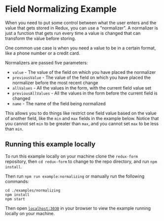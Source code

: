 # Field Normalizing Example

When you need to put some control between what the user enters and the value that gets stored in
Redux, you can use a "normalizer". A normalizer is just a function that gets run every time a
value is changed that can transform the value before storing.

One common use case is when you need a value to be in a certain format, like a phone number or a
credit card.

Normalizers are passed five parameters:

- `value` - The value of the field on which you have placed the normalizer
- `previousValue` - The value of the field on which you have placed the normalizer before the
  most recent change
- `allValues` - All the values in the form, with the current field value set
- `previousAllValues` - All the values in the form before the current field is changed
- `name` - The name of the field being normalized

This allows you to do things like restrict one field value based on the value of another field,
like the `min` and `max` fields in the example below. Notice that you cannot set `min` to be
greater than `max`, and you cannot set `max` to be less than `min`.

## Running this example locally

To run this example locally on your machine clone the `redux-form` repository,
then `cd redux-form` to change to the repo directory, and run `npm install`.

Then run `npm run example:normalizing` or manually run the
following commands:

```
cd ./examples/normalizing
npm install
npm start
```

Then open [`localhost:3030`](http://localhost:3030) in your
browser to view the example running locally on your machine.
